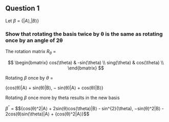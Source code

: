 ## Question 1

Let $\beta$ = $\{|A\rangle, |B\rangle\}$


### Show that rotating the basis twice by θ is the same as rotating once by an angle of 2θ

The rotation matrix $R_{\theta}$ = 

$$ \begin{bmatrix}
cos(\theta) & -sin(\theta) \\
sing(\theta) & cos(\theta) \\
\end{bmatrix} $$

Rotating $\beta$ once by $\theta$ = 

{cos(θ)|A⟩ + sin(θ)|B⟩, − sin(θ)|A⟩ + cos(θ)|B⟩}

Rotating $\beta$ once more by theta results in the new basis

$\beta^{\prime\prime}$ = 
$${cos(θ)^2|A⟩ + 2sin(θ)cos(\theta)|B⟩ - sin^{2}(\theta), −sin(θ)^2|B⟩ - 2cos(θ)sin(\theta)|A⟩ + {cos(θ)^2|A⟩}$$


